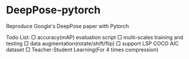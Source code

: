 # DeepPose-pytorch
Reproduce Google's DeepPose paper with Pytorch

Todo List:
□  accuracy(mAP) evaluation script
□  multi-scales training and testing
□  data augmentation(rotate/shift/flip)
□  support LSP COCO AIC dataset
□  Teacher-Student Learning(For 4 times compression)
